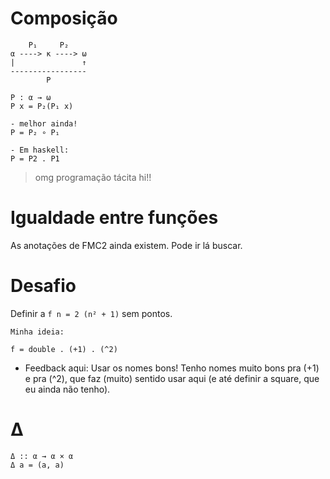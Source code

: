 # Composição

```
    P₁     P₂
α ----> κ ----> ω
|               ↑ 
-----------------
        P
```

```
P : α → ω
P x = P₂(P₁ x)

- melhor ainda!
P = P₂ ∘ P₁

- Em haskell:
P = P2 . P1
```

> omg programação tácita hi!!

# Igualdade entre funções

As anotações de FMC2 ainda existem. Pode ir lá buscar.

# Desafio

Definir a `f n = 2 (n² + 1)` sem pontos.

```
Minha ideia:

f = double . (+1) . (^2)
```

- Feedback aqui: Usar os nomes bons! Tenho nomes muito bons pra (+1) e pra (^2), que faz (muito) sentido usar aqui (e até definir a square, que eu ainda não tenho).

# Δ

```
Δ :: α → α × α
Δ a = (a, a)
```
